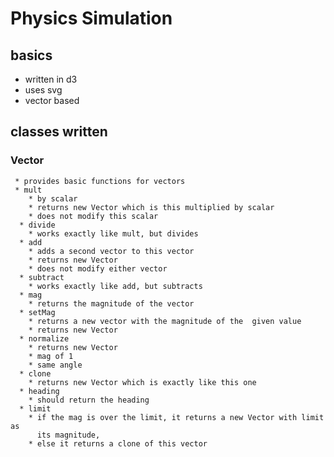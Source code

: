 # Physics Simulation

## basics
  * written in d3
  * uses svg
  * vector based

## classes written
   ### Vector
   	 * provides basic functions for vectors
     * mult
        * by scalar
        * returns new Vector which is this multiplied by scalar
        * does not modify this scalar
      * divide
        * works exactly like mult, but divides
      * add
        * adds a second vector to this vector
        * returns new Vector
        * does not modify either vector
      * subtract
        * works exactly like add, but subtracts
      * mag
        * returns the magnitude of the vector
      * setMag
        * returns a new vector with the magnitude of the  given value
        * returns new Vector
      * normalize
        * returns new Vector
        * mag of 1
        * same angle
      * clone
        * returns new Vector which is exactly like this one
      * heading
        * should return the heading
      * limit
        * if the mag is over the limit, it returns a new Vector with limit as
          its magnitude, 
        * else it returns a clone of this vector

        
